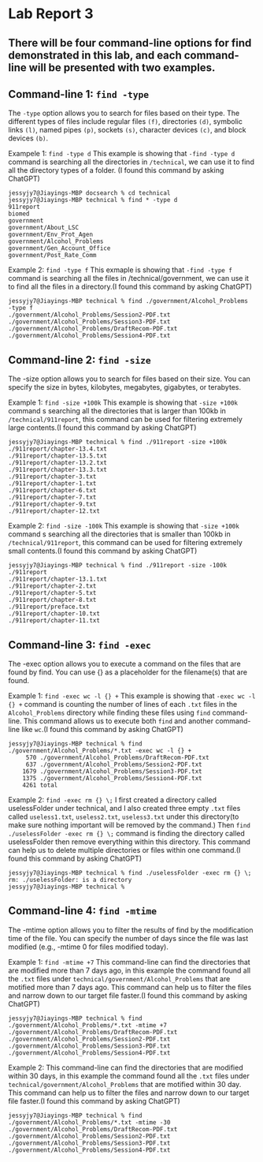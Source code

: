 # Lab Report 3
## There will be four command-line options for find demonstrated in this lab, and each command-line will be presented with two examples.

## Command-line 1: `find -type`
The `-type` option allows you to search for files based on their type. The different types of files include regular files `(f)`, directories `(d)`, symbolic links `(l)`, named pipes `(p)`, sockets `(s)`, character devices `(c)`, and block devices `(b)`. 

Exampele 1: `find -type d`
This example is showing that `-find -type d` command is searching all the directories in `/technical`, we can use it to find all the directory types of a folder. (I found this command by asking ChatGPT)

```
jessyjy7@Jiayings-MBP docsearch % cd technical 
jessyjy7@Jiayings-MBP technical % find * -type d
911report
biomed
government
government/About_LSC
government/Env_Prot_Agen
government/Alcohol_Problems
government/Gen_Account_Office
government/Post_Rate_Comm
```

Example 2: `find -type f`
This exmaple is showing that `-find -type f` command is searching all the files in /technical/government, we can use it to find all the files in a directory.(I found this command by asking ChatGPT)

```
jessyjy7@Jiayings-MBP technical % find ./government/Alcohol_Problems  -type f
./government/Alcohol_Problems/Session2-PDF.txt
./government/Alcohol_Problems/Session3-PDF.txt
./government/Alcohol_Problems/DraftRecom-PDF.txt
./government/Alcohol_Problems/Session4-PDF.txt
```

## Command-line 2: `find -size`
The -size option allows you to search for files based on their size. You can specify the size in bytes, kilobytes, megabytes, gigabytes, or terabytes.

Example 1: `find -size +100k`
This example is showing that `-size +100k` command s searching all the directories that is larger than 100kb in `/technical/911report`, this command can be used for filtering extremely large contents.(I found this command by asking ChatGPT)

```
jessyjy7@Jiayings-MBP technical % find ./911report -size +100k 
./911report/chapter-13.4.txt
./911report/chapter-13.5.txt
./911report/chapter-13.2.txt
./911report/chapter-13.3.txt
./911report/chapter-3.txt
./911report/chapter-1.txt
./911report/chapter-6.txt
./911report/chapter-7.txt
./911report/chapter-9.txt
./911report/chapter-12.txt
```
Example 2: `find -size -100k`
This example is showing that `-size +100k` command s searching all the directories that is smaller than 100kb in `/technical/911report`, this command can be used for filtering extremely small contents.(I found this command by asking ChatGPT)

```
jessyjy7@Jiayings-MBP technical % find ./911report -size -100k
./911report
./911report/chapter-13.1.txt
./911report/chapter-2.txt
./911report/chapter-5.txt
./911report/chapter-8.txt
./911report/preface.txt
./911report/chapter-10.txt
./911report/chapter-11.txt
```

## Command-line 3: `find -exec`
The -exec option allows you to execute a command on the files that are found by find. You can use {} as a placeholder for the filename(s) that are found.

Example 1: `find -exec wc -l {} +`
This example is showing that `-exec wc -l {} +` command is counting the number of lines of each `.txt` files in the `Alcohol_Problems` directory while finding these files using `find` command-line. This command allows us to execute both `find` and another command-line like `wc`.(I found this command by asking ChatGPT)

```
jessyjy7@Jiayings-MBP technical % find ./government/Alcohol_Problems/*.txt -exec wc -l {} +
     570 ./government/Alcohol_Problems/DraftRecom-PDF.txt
     637 ./government/Alcohol_Problems/Session2-PDF.txt
    1679 ./government/Alcohol_Problems/Session3-PDF.txt
    1375 ./government/Alcohol_Problems/Session4-PDF.txt
    4261 total
```

Example 2: `find -exec rm {} \;`
I first created a directory called uselessFolder under technical, and I also created three empty `.txt` files called `useless1.txt`, `useless2.txt`, `useless3.txt` under this directory(to make sure nothing important will be removed by the command.) Then `find ./uselessFolder -exec rm {} \;` command is finding the directory called uselessFolder then remove everything within this directory. This command can help us to delete multiple directories or files within one command.(I found this command by asking ChatGPT)

```
jessyjy7@Jiayings-MBP technical % find ./uselessFolder -exec rm {} \;                   
rm: ./uselessFolder: is a directory
jessyjy7@Jiayings-MBP technical % 
```

## Command-line 4: `find -mtime`
The -mtime option allows you to filter the results of find by the modification time of the file. You can specify the number of days since the file was last modified (e.g., -mtime 0 for files modified today). 

Example 1: `find -mtime +7`
This command-line can find the directories that are modified more than 7 days ago, in this example the command found all the `.txt` files under `technical/government/Alcohol_Problems` that are motified more than 7 days ago. This command can help us to filter the files and narrow down to our target file faster.(I found this command by asking ChatGPT)

```
jessyjy7@Jiayings-MBP technical % find ./government/Alcohol_Problems/*.txt -mtime +7
./government/Alcohol_Problems/DraftRecom-PDF.txt
./government/Alcohol_Problems/Session2-PDF.txt
./government/Alcohol_Problems/Session3-PDF.txt
./government/Alcohol_Problems/Session4-PDF.txt
```


Example 2:
This command-line can find the directories that are modified within 30 days, in this example the command found all the `.txt` files under `technical/government/Alcohol_Problems` that are motified within 30 day. This command can help us to filter the files and narrow down to our target file faster.(I found this command by asking ChatGPT)

```
jessyjy7@Jiayings-MBP technical % find ./government/Alcohol_Problems/*.txt -mtime -30
./government/Alcohol_Problems/DraftRecom-PDF.txt
./government/Alcohol_Problems/Session2-PDF.txt
./government/Alcohol_Problems/Session3-PDF.txt
./government/Alcohol_Problems/Session4-PDF.txt
```
